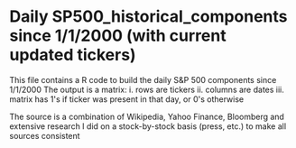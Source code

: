 # Daily SP500_historical_components since 1/1/2000 (with current updated tickers)

This file contains a R code to build the daily S&P 500 components since 1/1/2000
The output is a matrix:
i. rows are tickers
ii. columns are dates
iii. matrix has 1's if ticker was present in that day, or 0's otherwise

The source is a combination of Wikipedia, Yahoo Finance, Bloomberg and extensive research I did on a stock-by-stock basis (press, etc.) to make all sources consistent
